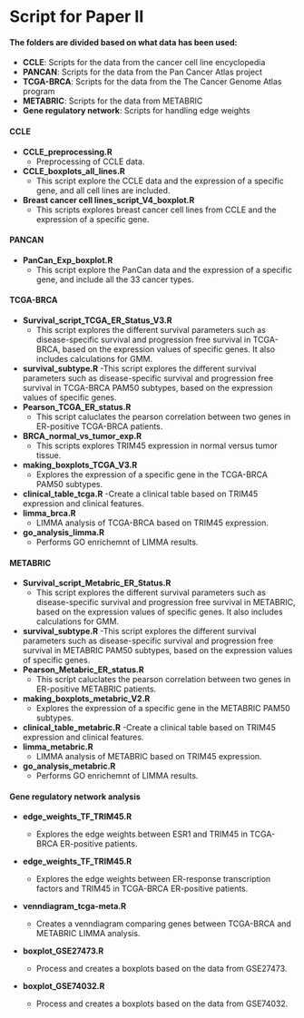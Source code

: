# Script for Paper II

#### The folders are divided based on what data has been used: 
- **CCLE**: Scripts for the data from the cancer cell line encyclopedia 
- **PANCAN**: Scripts for the data from the Pan Cancer Atlas project 
- **TCGA-BRCA**: Scripts for the data from the The Cancer Genome Atlas program 
- **METABRIC**: Scripts for the data from METABRIC
- **Gene regulatory network**: Scripts for handling edge weights

#### CCLE 
- **CCLE_preprocessing.R**
    - Preprocessing of CCLE data.
- **CCLE_boxplots_all_lines.R**
    - This script explore the CCLE data and the expression of a specific gene, and all cell lines are included.
- **Breast cancer cell lines_script_V4_boxplot.R**
    - This scripts explores breast cancer cell lines from CCLE and the expression of a specific gene.

#### PANCAN 
- **PanCan_Exp_boxplot.R** 
    - This script explore the PanCan data and the expression of a specific gene, and include all the 33 cancer types. 

#### TCGA-BRCA 
- **Survival_script_TCGA_ER_Status_V3.R** 
   - This script explores the different survival parameters such as disease-specific survival and progression free survival in TCGA-BRCA, based on the expression values of specific genes. It also includes calculations for GMM. 
- **survival_subtype.R**
    -This script explores the different survival parameters such as disease-specific survival and progression free survival in TCGA-BRCA PAM50 subtypes, based on the expression values of specific genes. 
- **Pearson_TCGA_ER_status.R** 
    - This script caluclates the pearson correlation between two genes in ER-positive TCGA-BRCA patients.
- **BRCA_normal_vs_tumor_exp.R**
    - This scripts explores TRIM45 expression in normal versus tumor tissue. 
- **making_boxplots_TCGA_V3.R**
    - Explores the expression of a specific gene in the TCGA-BRCA PAM50 subtypes. 
- **clinical_table_tcga.R**
    -Create a clinical table based on TRIM45 expression and clinical features.  
- **limma_brca.R**
    - LIMMA analysis of TCGA-BRCA based on TRIM45 expression.
- **go_analysis_limma.R**
    - Performs GO enrichemnt of LIMMA results. 

#### METABRIC
- **Survival_script_Metabric_ER_Status.R** 
   - This script explores the different survival parameters such as disease-specific survival and progression free survival in METABRIC, based on the expression values of specific genes. It also includes calculations for GMM. 
- **survival_subtype.R**
    -This script explores the different survival parameters such as disease-specific survival and progression free survival in METABRIC PAM50 subtypes, based on the expression values of specific genes. 
- **Pearson_Metabric_ER_status.R** 
    - This script caluclates the pearson correlation between two genes in ER-positive METABRIC patients.
- **making_boxplots_metabric_V2.R**
    - Explores the expression of a specific gene in the METABRIC PAM50 subtypes. 
- **clinical_table_metabric.R**
    -Create a clinical table based on TRIM45 expression and clinical features. 
- **limma_metabric.R**
    - LIMMA analysis of METABRIC based on TRIM45 expression.
- **go_analysis_metabric.R**
    - Performs GO enrichemnt of LIMMA results. 

#### Gene regulatory network analysis
- **edge_weights_TF_TRIM45.R**
    - Explores the edge weights between ESR1 and TRIM45 in TCGA-BRCA ER-positive patients. 
- **edge_weights_TF_TRIM45.R**
    - Explores the edge weights between ER-response transcription factors and TRIM45 in TCGA-BRCA ER-positive patients. 

- **venndiagram_tcga-meta.R**
    - Creates a venndiagram comparing genes between TCGA-BRCA and METABRIC LIMMA analysis. 
- **boxplot_GSE27473.R**
    - Process and creates a boxplots based on the data from GSE27473. 
- **boxplot_GSE74032.R**
    - Process and creates a boxplots based on the data from GSE74032. 
